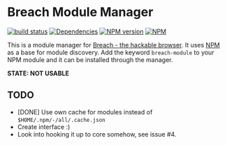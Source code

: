 # Breach Module Manager

[![build status](http://img.shields.io/travis/mblarsen/breach-module-manager.svg)](http://travis-ci.org/mblarsen/breach-module-manager)
[![Dependencies](http://img.shields.io/david/mblarsen/breach-module-manager.svg)](https://david-dm.org/mblarsen/breach-module-manager)
[![NPM version](http://img.shields.io/npm/v/breach-module-manager.svg)](https://www.npmjs.org/package/breach-module-manager)
[![NPM](https://nodei.co/npm/breach-module-manager.png?downloads=true)](https://nodei.co/npm/breach-module-manager/)

This is a module manager for [Breach - the hackable browser](http://breach.cc/).
It uses [NPM](http://npmjs.org) as a base for module discovery.
Add the keyword `breach-module` to your NPM module and it can be installed through the manager.

__STATE: NOT USABLE__

## TODO

* [DONE] Use own cache for modules instead of `$HOME/.npm/-/all/.cache.json`
* Create interface :)
* Look into hooking it up to core somehow, see issue #4.
